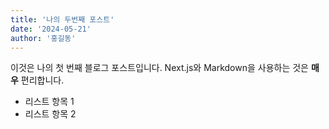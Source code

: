 ```yaml
---
title: '나의 두번째 포스트'
date: '2024-05-21'
author: '홍길동'
---
```


이것은 나의 첫 번째 블로그 포스트입니다.
Next.js와 Markdown을 사용하는 것은 **매우** 편리합니다.

- 리스트 항목 1
- 리스트 항목 2